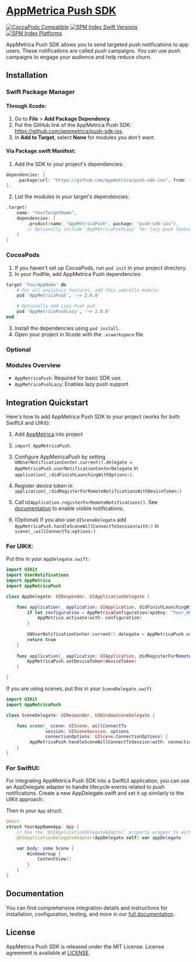 # [AppMetrica Push SDK](https://appmetrica.io)

[![CocoaPods Compatible](https://img.shields.io/cocoapods/v/AppMetricaPush.svg?style=for-the-badge)](https://cocoapods.org/pods/AppMetricaPush)
[![SPM Index Swift Versions](https://img.shields.io/endpoint?url=https%3A%2F%2Fswiftpackageindex.com%2Fapi%2Fpackages%2Fappmetrica%2Fpush-sdk-ios%2Fbadge%3Ftype%3Dswift-versions&style=for-the-badge)](https://swiftpackageindex.com/appmetrica/push-sdk-ios)
[![SPM Index Platforms](https://img.shields.io/endpoint?url=https%3A%2F%2Fswiftpackageindex.com%2Fapi%2Fpackages%2Fappmetrica%2Fpush-sdk-ios%2Fbadge%3Ftype%3Dplatforms&style=for-the-badge)](https://swiftpackageindex.com/appmetrica/push-sdk-ios)

AppMetrica Push SDK allows you to send targeted push notifications to app users. These notifications are called push campaigns. You can use push campaigns to engage your audience and help reduce churn.

## Installation

### Swift Package Manager

#### Through Xcode:

1. Go to **File** > **Add Package Dependency**.
2. Put the GitHub link of the AppMetrica Push SDK: https://github.com/appmetrica/push-sdk-ios.
3. In **Add to Target**, select **None** for modules you don't want.

#### Via Package.swift Manifest:

1. Add the SDK to your project's dependencies:

```swift
dependencies: [
    .package(url: "https://github.com/appmetrica/push-sdk-ios", from: "2.0.0")
],
```

2. List the modules in your target's dependencies:

```swift
.target(
    name: "YourTargetName",
    dependencies: [
        .product(name: "AppMetricaPush", package: "push-sdk-ios"),
        // Optionally include 'AppMetricaPushLazy' for lazy push feature
    ]
)
```

### CocoaPods

1. If you haven't set up CocoaPods, run `pod init` in your project directory.
2. In your Podfile, add AppMetrica Push dependencies:

```ruby
target 'YourAppName' do
    # For all analytics features, add this umbrella module:
    pod 'AppMetricaPush', '~> 2.0.0'

    # Optionally add Lazy Push pod
    pod 'AppMetricaPushLazy', '~> 2.0.0'
end
```

3. Install the dependencies using `pod install`.
4. Open your project in Xcode with the `.xcworkspace` file.

### Optional

### Modules Overview

- `AppMetricaPush`: Required for basic SDK use.
- `AppMetricaPushLazy`: Enables lazy push support

## Integration Quickstart
Here's how to add AppMetrica Push SDK to your project (works for both SwiftUI and UIKit):

1. Add [AppMetrica](https://github.com/appmetrica/appmetrica-sdk-ios/) into project

2. `import AppMetricaPush`.

3. Configure AppMetricaPush by setting `UNUserNotificationCenter.current().delegate = AppMetricaPush.userNotificationCenterDelegate` in `application(_:didFinishLaunchingWithOptions:)`.

4. Register device token in `application(_:didRegisterForRemoteNotificationsWithDeviceToken:)`

5. Call `UIApplication.registerForRemoteNotifications()`. See [documentation](https://developer.apple.com/documentation/uikit/uiapplication/1623078-registerforremotenotifications) to enable visible notifications.

6. (Optional) If you also use `UISceneDelegate` add `AppMetricaPush.handleSceneWillConnectToSession(with:)` in `scene(_:willConnectTo:options:)`

### For UIKit:

Put this in your `AppDelegate.swift`:

```swift
import UIKit
import UserNotifications
import AppMetrica
import AppMetricaPush

class AppDelegate: UIResponder, UIApplicationDelegate {

	func application(_ application: UIApplication, didFinishLaunchingWithOptions launchOptions: [UIApplication.LaunchOptionsKey: Any]? = nil) -> Bool {
	    if let configuration = AppMetricaConfiguration(apiKey: "Your_API_Key") {
	        AppMetrica.activate(with: configuration)
	    }
	    
	    UNUserNotificationCenter.current().delegate = AppMetricaPush.userNotificationCenterDelegate
	    return true
	}
	
	func application(_ application: UIApplication, didRegisterForRemoteNotificationsWithDeviceToken deviceToken: Data) {
	    AppMetricaPush.setDeviceToken(deviceToken)
	}

}
```

If you are using scenes, put this in your `SceneDelegate.swift`
```swift
import UIKit
import AppMetricaPush

class SceneDelegate: UIResponder, UIWindowSceneDelegate {

	func scene(_ scene: UIScene, willConnectTo
	           session: UISceneSession, options
	           connectionOptions: UIScene.ConnectionOptions) {
	     AppMetricaPush.handleSceneWillConnectToSession(with: connectionOptions)
	}
}
```

### For SwiftUI:

For integrating AppMetrica Push SDK into a SwiftUI application, you can use an AppDelegate adapter to handle lifecycle events related to push notifications. Create a new AppDelegate.swift and set it up similarly to the UIKit approach:


Then in your `App` struct:

```swift
@main
struct YourAppNameApp: App {
    // Use the `@UIApplicationDelegateAdaptor` property wrapper to work with AppDelegate and set up AppMetrica Push SDK
    @UIApplicationDelegateAdaptor(AppDelegate.self) var appDelegate

    var body: some Scene {
        WindowGroup {
            ContentView()
        }
    }
}
```

## Documentation

You can find comprehensive integration details and instructions for installation, configuration, testing, and more in our [full documentation](https://appmetrica.io/docs/en/push/).

## License

AppMetrica Push SDK is released under the MIT License.
License agreement is available at [LICENSE](LICENSE).
